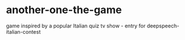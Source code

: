 # another-one-the-game
game inspired by a popular Italian quiz tv show - entry for deepspeech-italian-contest
